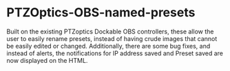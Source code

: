 # PTZOptics-OBS-named-presets
Built on the existing PTZoptics Dockable OBS controllers, these allow the user to easily rename presets, instead of having crude images that cannot be easily edited or changed. Additionally, there are some bug fixes, and instead of alerts, the notifications for IP address saved and Preset saved are now displayed on the HTML.
